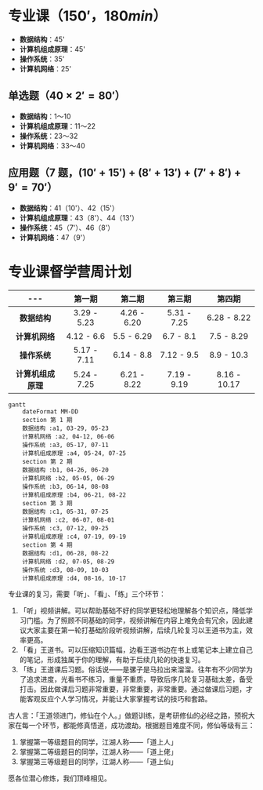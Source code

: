 # 专业课（$150'$，$180 min$）

- **数据结构**：45'
- **计算机组成原理**：45'
- **操作系统**：35'
- **计算机网络**：25'

## 单选题（$40 \times 2' = 80'$）

- **数据结构**：1～10
- **计算机组成原理**：11～22
- **操作系统**：23～32
- **计算机网络**：33～40

## 应用题（7 题，$(10' + 15') + (8' + 13') + (7' + 8') + 9' = 70'$）

- **数据结构**：41（10'）、42（15'）
- **计算机组成原理**：43（8'）、44（13'）
- **操作系统**：45（7'）、46（8'）
- **计算机网络**：47（9'）

# 专业课督学营周计划

| --- | 第一期 | 第二期 | 第三期 | 第四期 |
| :---: | :---: | :---: | :---: | :---: |
| **数据结构** | 3.29 - 5.23 | 4.26 - 6.20 | 5.31 - 7.25 | 6.28 - 8.22 |
| **计算机网络** | 4.12 - 6.6 | 5.5 - 6.29 | 6.7 - 8.1 | 7.5 - 8.29 |
| **操作系统** | 5.17 - 7.11 | 6.14 - 8.8 | 7.12 - 9.5 | 8.9 - 10.3 |
| **计算机组成原理** | 5.24 - 7.25 | 6.21 - 8.22 | 7.19 - 9.19 | 8.16 - 10.17 |

```mermaid
gantt
    dateFormat MM-DD
    section 第 1 期
    数据结构 :a1, 03-29, 05-23
    计算机网络 :a2, 04-12, 06-06
    操作系统 :a3, 05-17, 07-11
    计算机组成原理 :a4, 05-24, 07-25
    section 第 2 期
    数据结构 :b1, 04-26, 06-20
    计算机网络 :b2, 05-05, 06-29
    操作系统 :b3, 06-14, 08-08
    计算机组成原理 :b4, 06-21, 08-22
    section 第 3 期
    数据结构 :c1, 05-31, 07-25
    计算机网络 :c2, 06-07, 08-01
    操作系统 :c3, 07-12, 09-25
    计算机组成原理 :c4, 07-19, 09-19
    section 第 4 期
    数据结构 :d1, 06-28, 08-22
    计算机网络 :d2, 07-05, 08-29
    操作系统 :d3, 08-09, 10-03
    计算机组成原理 :d4, 08-16, 10-17
```

专业课的复习，需要「听」、「看」、「练」三个环节：

1. 「听」视频讲解。可以帮助基础不好的同学更轻松地理解各个知识点，降低学习门槛。为了照顾不同基础的同学，视频讲解在内容上难免会有冗余，因此建议大家主要在第一轮打基础阶段听视频讲解，后续几轮复习以王道书为主，效率更高。
2. 「看」王道书。可以压缩知识篇幅，边看王道书边在书上或笔记本上建立自己的笔记，形成独属于你的理解，有助于后续几轮的快速复习。
3. 「练」王道课后习题。俗话说——是骡子是马拉出来溜溜。往年有不少同学为了追求进度，光看书不练习，重量不重质，导致后序几轮复习基础太差，备受打击。因此做课后习题非常重要，非常重要，非常重要。通过做课后习题，才能客观反应个人学习情况，并能让大家掌握考试的技巧和套路。

古人言：「王道领进门，修仙在个人。」做题训练，是考研修仙的必经之路，预祝大家在每一个环节，都能修真悟道，成功渡劫。根据题目难度不同，修仙等级有三：

1. 掌握第一等级题目的同学，江湖人称——「道上人」
2. 掌握第二等级题目的同学，江湖人称——「道上佬」
3. 掌握第三等级题目的同学，江湖人称——「道上仙」

愿各位潜心修炼，我们顶峰相见。
